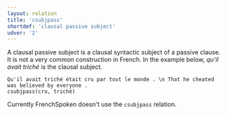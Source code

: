 ```yaml
---
layout: relation
title: 'csubjpass'
shortdef: 'clausal passive subject'
udver: '2'
---
```


A clausal passive subject is a clausal syntactic subject of a passive
clause. It is not a very common construction in French. In the example below, _qu'il avait triché_ is the clausal subject.

~~~ sdparse
Qu'il avait triché était cru par tout le monde . \n That he cheated was believed by everyone .
csubjpass(cru, triché)
~~~

Currently FrenchSpoken doesn't use the `csubjpass` relation.
